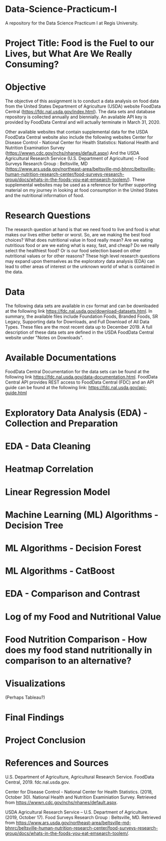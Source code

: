 # Data-Science-Practicum-I
A repository for the Data Science Practicum I at Regis University.

# Project Title: Food is the Fuel to our Lives, but What Are We Really Consuming?

# Objective
The objective of this assignment is to conduct a data analysis on food data from the United States Department of Agriculture (USDA) website FoodData Central (https://fdc.nal.usda.gov/index.html). The data sets and database repository is collected annually and biennially. An available API key is provided by FoodData Central and will actually terminate in March 31, 2020. 

Other available websites that contain supplemental data for the USDA FoodData Central website also include the following websites Center for Disease Control - National Center for Health Statistics: National Health and Nutrition Examination Survey (https://wwwn.cdc.gov/nchs/nhanes/default.aspx) And the USDA Agricultural Research Service (U.S. Department of Agriculture) - Food Surveys Research Group : Beltsville, MD (https://www.ars.usda.gov/northeast-area/beltsville-md-bhnrc/beltsville-human-nutrition-research-center/food-surveys-research-group/docs/whats-in-the-foods-you-eat-emsearch-toolem/). These supplemental websites may be used as a reference for further supporting material on my journey in looking at food consumption in the United States and the nutritional information of food.

# Research Questions
The research question at hand is that we need food to live and food is what makes our lives either better or worst. So, are we making the best food choices? What does nutritional value in food really mean? Are we eating nutritious food or are we eating what is easy, fast, and cheap? Do we really select the healthiest food? Or is our food selection based on other nutritional values or for other reasons? These high level research questions may expand upon themselves as the exploratory data analysis (EDA) can lead to other areas of interest or the unknown world of what is contained in the data.

# Data
The following data sets are available in csv format and can be downloaded at the following link https://fdc.nal.usda.gov/download-datasets.html. In summary, the available files include Foundation Foods, Branded Foods, SR Legacy, Supporting data for Downloads, and Full Download of All Data Types. These files are the most recent data up to December 2019. A full description of these data sets are defined in the USDA FoodData Central website under "Notes on Downloads".

# Available Documentations
FoodData Central Documentation for the data sets can be found at the following link https://fdc.nal.usda.gov/data-documentation.html.
FoodData Central API provides REST access to FoodData Central (FDC) and an API guide can be found at the following link: https://fdc.nal.usda.gov/api-guide.html

# Exploratory Data Analysis (EDA) - Collection and Preparation

# EDA - Data Cleaning

# Heatmap Correlation

# Linear Regression Model

# Machine Learning (ML) Algorithms - Decision Tree

# ML Algorithms - Decision Forest

# ML Algorithms - CatBoost

# EDA - Comparison and Contrast

# Log of my Food and Nutritional Value

# Food Nutrition Comparison - How does my food stand nutritionally in comparison to an alternative?

# Visualizations
(Perhaps Tableau?)

# Final Findings

# Project Conclusion

# References and Sources

U.S. Department of Agriculture, Agricultural Research Service. FoodData Central, 2019. fdc.nal.usda.gov.

Center for Disease Control - National Center for Health Statistics. (2018, October 30). National Health and Nutrition Examiniation Survey.  Retrieved from https://wwwn.cdc.gov/nchs/nhanes/default.aspx.

USDA Agricultural Research Service – U.S. Department of Agriculture. (2019, October 17). Food Surveys Research Group : Beltsville, MD. Retrieved from https://www.ars.usda.gov/northeast-area/beltsville-md-bhnrc/beltsville-human-nutrition-research-center/food-surveys-research-group/docs/whats-in-the-foods-you-eat-emsearch-toolem/.

